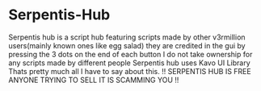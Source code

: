 # Serpentis-Hub
Serpentis hub is a script hub featuring scripts made by other v3rmillion users(mainly known ones like egg salad) they are credited in the gui by pressing the 3 dots on the end of each button
I do not take ownership for any scripts made by different people
Serpentis hub uses Kavo UI Library
Thats pretty much all I have to say about this.
!! SERPENTIS HUB IS FREE ANYONE TRYING TO SELL IT IS SCAMMING YOU !!
